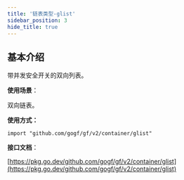 ```yaml
---
title: '链表类型-glist'
sidebar_position: 3
hide_title: true
---
```


## 基本介绍

带并发安全开关的双向列表。

**使用场景**：

双向链表。

**使用方式：**

```
import "github.com/gogf/gf/v2/container/glist"
```

**接口文档**：

[https://pkg.go.dev/github.com/gogf/gf/v2/container/glist](https://pkg.go.dev/github.com/gogf/gf/v2/container/glist)

    